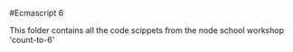 #Ecmascript 6

This folder contains all the code scippets from the node school workshop 'count-to-6'

